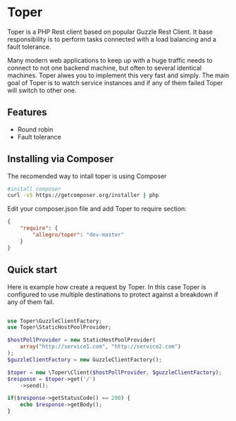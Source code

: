 Toper
=====

Toper is a PHP Rest client based on popular Guzzle Rest Client. It base responsibility is to perform tasks connected with a load balancing and a fault tolerance.

Many modern web applications to keep up with a huge traffic needs to connect to not one backend machine, but often to several identical machines. Toper alwes you to implement this very fast and simply. The main goal of Toper is to watch service instances and if any of them failed Toper will switch to other one.

Features
--------
* Round robin
* Fault tolerance

Installing via Composer 
-----------------------

The recomended way to intall toper is using Composer
```sh
#install composer
curl -sS https://getcomposer.org/installer | php
```
Edit your composer.json file and add Toper to require section:
```json
{
    "require": {
        "allegro/toper": "dev-master"
    }
}
```

Quick start
-----------
Here is example how create a request by Toper. In this case Toper is configured to use multiple destinations to protect against a breakdown if any of them fail.
```php

use Toper\GuzzleClientFactory;
use Toper\StaticHostPoolProvider;

$hostPollProvider = new StaticHostPoolProvider(
    array("http://service1.com", "http://service2.com")
); 
$guzzleClientFactory = new GuzzleClientFactory();

$toper = new \Toper\Client($hostPollProvider, $guzzleClientFactory);
$response = $toper->get('/')
    ->send();

if($response->getStatusCode() == 200) {
    echo $response->getBody();
}
```


